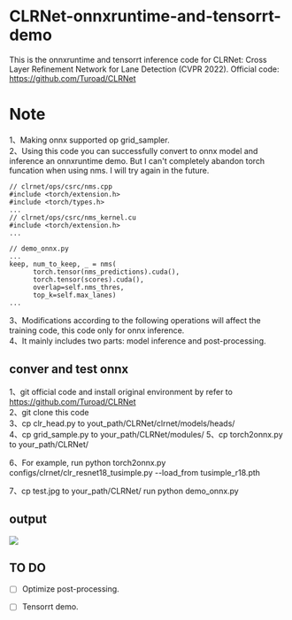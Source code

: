 # CLRNet-onnxruntime-and-tensorrt-demo
This is the onnxruntime and tensorrt inference code for CLRNet: Cross Layer Refinement Network for Lane Detection (CVPR 2022). Official code: https://github.com/Turoad/CLRNet

# Note
1、Making onnx supported op grid_sampler. <br>
2、Using this code you can successfully convert to onnx model and inference an onnxruntime demo. But I can't completely abandon torch funcation when using nms. I will try again in the future. <br>
```
// clrnet/ops/csrc/nms.cpp
#include <torch/extension.h>
#include <torch/types.h>
...
// clrnet/ops/csrc/nms_kernel.cu
#include <torch/extension.h>
...
```
```
// demo_onnx.py
...
keep, num_to_keep, _ = nms(
      torch.tensor(nms_predictions).cuda(),
      torch.tensor(scores).cuda(),
      overlap=self.nms_thres,
      top_k=self.max_lanes)
...
```
3、Modifications according to the following operations will affect the training code, this code only for onnx inference. <br> 
4、It mainly includes two parts: model inference and post-processing. <br>

## conver and test onnx
1、git official code and install original environment by refer to https://github.com/Turoad/CLRNet <br>
2、git clone this code <br>
3、cp clr_head.py   to yout_path/CLRNet/clrnet/models/heads/ <br>
4、cp grid_sample.py  to   your_path/CLRNet/modules/
5、cp torch2onnx.py  to your_path/CLRNet/

6、For example, run
python torch2onnx.py configs/clrnet/clr_resnet18_tusimple.py  --load_from tusimple_r18.pth

7、cp test.jpg to your_path/CLRNet/ run
python demo_onnx.py

## output 

<img src="https://github.com/xuanandsix/CLRNet-onnxruntime-and-tensorrt-demo/raw/main/imgs/output_onnx.png">

## TO DO 
- [ ] Optimize post-processing. 
- [ ] Tensorrt demo.

